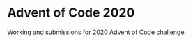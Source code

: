 # Advent of Code 2020

Working and submissions for 2020 [Advent of Code](https://adventofcode.com/) challenge.
